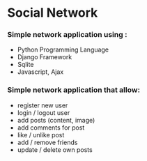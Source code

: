 # Social Network 

### Simple network application using : 

* Python Programming Language 
* Django Framework 
* Sqlite
* Javascript, Ajax 


### Simple network application that allow:
  * register new user 
  * login / logout user 
  * add posts (content, image)
  * add comments for post
  * like / unlike post 
  * add / remove friends 
  * update / delete own posts 

